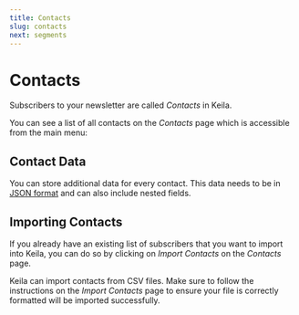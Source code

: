 ```yaml
---
title: Contacts
slug: contacts
next: segments
---
```


# Contacts

Subscribers to your newsletter are called *Contacts* in Keila.

You can see a list of all contacts on the *Contacts* page which is accessible
from the main menu:

<docs-image src="docs/contacts.png" alt="Screenshot of the contacts overview page in Keila"></docs-image>

## Contact Data

You can store additional data for every contact. This data needs to be in [JSON format](https://en.wikipedia.org/wiki/JSON) and can also include nested fields.

<docs-image src="docs/contact.png" alt="Screenshot of editing a contact with custom data in Keila"></docs-image>

## Importing Contacts

If you already have an existing list of subscribers that you want to import into
Keila, you can do so by clicking on *Import Contacts* on the *Contacts* page.

Keila can import contacts from CSV files. Make sure to follow the instructions
on the *Import Contacts* page to ensure your file is correctly formatted will be
imported successfully.

<docs-image src="docs/contacts-import.png" alt="Screenshot of the contacts import page in Keila"></docs-image>
